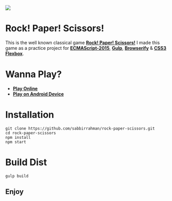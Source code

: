 ![](https://raw.githubusercontent.com/sabbirrahman/rock-paper-scissors/master/app/img/icon_256x256.png)

# Rock! Paper! Scissors!
This is the well known classical game **[Rock! Paper! Scissors!](https://en.wikipedia.org/wiki/Rock-paper-scissors)** I made this game as a practice project for **[ECMAScript-2015](http://es6-features.org)**, **[Gulp](http://gulpjs.com/)**, **[Browserify](http://browserify.org)** & **[CSS3 Flexbox](http://flexboxfroggy.com/)**.

# Wanna Play?

* **[Play Online](https://sabbirrahman.github.io/rock-paper-scissors)**
* **[Play on Android Device](https://drive.google.com/file/d/0B0Gw_Xh6FOUxNGxpd29rZm50cVk/view?usp=sharing)**


# Installation
    git clone https://github.com/sabbirrahman/rock-paper-scissors.git
    cd rock-paper-scissors
	npm install
	npm start

# Build Dist
	gulp build

## Enjoy